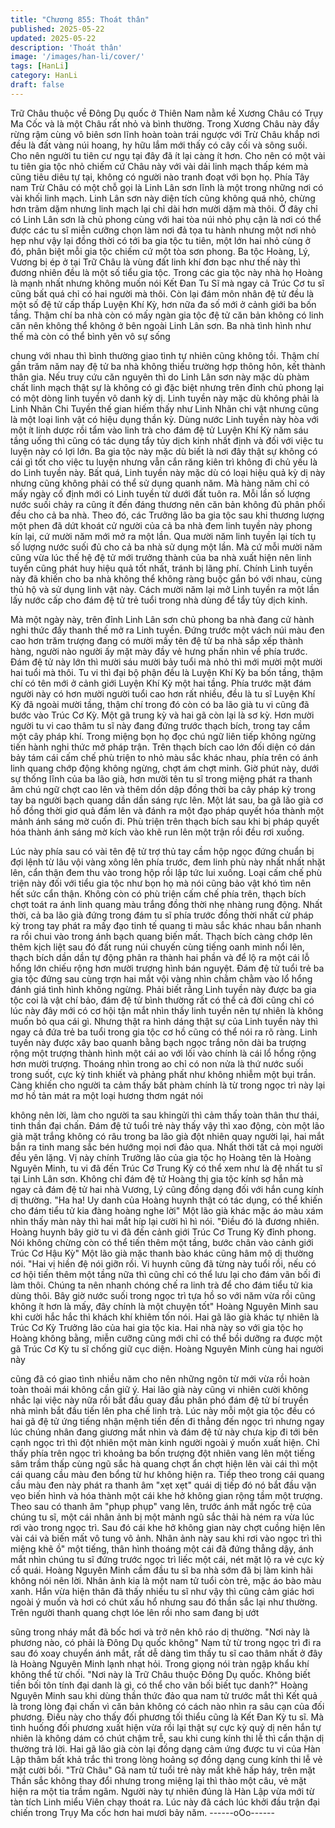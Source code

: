 ```yaml
---
title: "Chương 855: Thoát thân"
published: 2025-05-22
updated: 2025-05-22
description: 'Thoát thân'
image: '/images/han-li/cover/'
tags: [HanLi]
category: HanLi
draft: false
---
```


Trữ Châu thuộc về Đông Dụ quốc ở Thiên Nam nằm kề Xương
Châu có Trụy Ma Cốc và là một Châu rất nhỏ và bình thường.
Trong Xương Châu này đầy rừng rậm cùng vô biên sơn lĩnh hoàn
toàn trái ngược với Trừ Châu khắp nơi đều là đất vàng núi hoang,
hy hữu lắm mới thấy có cây cối và sông suối. Cho nên người tu
tiên cư ngụ tại đây đã ít lại càng ít hơn. Cho nên có một vài tu tiên
gia tộc nhỏ chiếm cứ Châu này với vài dải linh mạch thấp kém mà
cũng tiêu diêu tự tại, không có người nào tranh đoạt với bọn họ.
Phía Tây nam Trừ Châu có một chỗ gọi là Linh Lân sơn lĩnh là
một trong những nơi có vài khối linh mạch.
Linh Lân sơn này diện tích cũng không quá nhỏ, chừng hơn trãm
dặm nhưng linh mạch lại chỉ dài hơn mười dặm mà thôi.
Ở đây chỉ có Linh Lân sơn là chủ phong cùng với hai tòa núi nhỏ
phụ cận là nơi có thể được các tu sĩ miễn cưỡng chọn làm nơi đả
tọa tu hành nhưng một nơi nhỏ hẹp như vậy lại đồng thời có tới
ba gia tộc tu tiên, một lớn hai nhỏ cùng ở đó, phân biệt mỗi gia tộc
chiếm cứ một tòa sơn phong.
Ba tộc Hoàng, Lý, Vương bị ép ở tại Trữ Châu là vùng đất linh khí
đơn bạc như thế này thì đương nhiên đều là một số tiểu gia tộc.
Trong các gia tộc này nhà họ Hoàng là mạnh nhất nhưng không
muốn nói Kết Đan Tu Sĩ mà ngay cả Trúc Cơ tu sĩ cũng bất quá
chỉ có hai người mà thôi. Còn lại đám môn nhân đệ tử đều là một
số đệ tử cấp thấp Luyện Khí Kỳ, hơn nữa đa số mới ở cảnh giới
ba bốn tầng. Thậm chí ba nhà còn có mấy ngàn gia tộc đệ tử căn
bản không có linh căn nên không thể không ở bên ngoài Linh Lân
sơn.
Ba nhà tình hình như thế mà còn có thể bình yên vô sự sống

chung với nhau thì bình thường giao tình tự nhiên cũng không tồi.
Thậm chí gần trăm năm nay đệ tử ba nhà không thiếu trường hợp
thông hôn, kết thành thân gia. Nếu truy cứu căn nguyên thì do
Linh Lân sơn này mặc dù phàm chất linh mạch thật sự là không
có gì đặc biệt nhưng trên đỉnh chủ phong lại có một dòng linh
tuyền vô danh kỳ dị.
Linh tuyền này mặc dù không phải là Linh Nhãn Chi Tuyền thế
gian hiếm thấy như Linh Nhãn chi vật nhưng cũng là một loại linh
vật có hiệu dụng thần kỳ.
Dùng nước Linh tuyền này hòa với một ít linh dược rồi tẩm vào
linh trà cho đám đệ tử Luyện Khí Kỳ năm sáu tầng uống thì cũng
có tác dụng tẩy tủy dịch kinh nhất định và đối với việc tu luyện này
có lợi lớn. Ba gia tộc này mặc dù biết là nơi đây thật sự không có
cái gì tốt cho việc tu luyện nhưng vẫn cắn răng kiên trì không đi
chủ yếu là do Linh tuyền này.
Bất quá, Linh tuyền này mặc dù có loại hiệu quả kỳ dị này nhưng
cũng không phải có thể sử dụng quanh năm.
Mà hàng năm chỉ có mấy ngày cố định mới có Linh tuyền từ dưới
đất tuôn ra. Mỗi lần số lượng nước suối chảy ra cũng ít đến đáng
thương nên căn bản không đủ phân phối đều cho cả ba nhà.
Theo đó, các Trưởng lão ba gia tộc sau khi thương lượng một
phen đã dứt khoát cử người của cả ba nhà đem linh tuyền này
phong kín lại, cứ mười năm mới mở ra một lần.
Qua mười năm linh tuyền lại tích tụ số lượng nước suối đủ cho cả
ba nhà sử dụng một lần. Mà cứ mỗi mười năm cũng vừa lúc thế
hệ đệ tử mới trưởng thành của ba nhà xuất hiện nên linh tuyền
cũng phát huy hiệu quả tốt nhất, tránh bị lãng phí.
Chính Linh tuyền này đã khiến cho ba nhà không thể không ràng
buộc gắn bó với nhau, cùng thủ hộ và sử dụng linh vật này. Cách
mười năm lại mở Linh tuyền ra một lần lấy nước cấp cho đám đệ
tử trẻ tuổi trong nhà dùng để tẩy tủy dịch kinh.

Mà một ngày này, trên đỉnh Linh Lân sơn chủ phong ba nhà đang
cử hành nghi thức đầy thanh thế mở ra Linh tuyền.
Đứng trước một vách núi màu đen cao hơn trăm trượng đang có
mười mấy tên đệ tử ba nhà sắp xếp thành hàng, người nào người
ấy mặt mày đầy vẻ hưng phấn nhìn về phía trước.
Đám đệ tử này lớn thì mười sáu mười bảy tuổi mà nhỏ thì mới
mười một mười hai tuổi mà thôi.
Tu vi thì đại bộ phận đều là Luyện Khí Kỳ ba bốn tầng, thậm chí
có tên mới ở cảnh giới Luyện Khí Kỳ một hai tầng.
Phía trước mặt đám người này có hơn mười người tuổi cao hơn
rất nhiều, đều là tu sĩ Luyện Khí Kỳ đã ngoài mười tầng, thậm chí
trong đó còn có ba lão già tu vi cũng đã bước vào Trúc Cơ Kỳ.
Một gã trung kỳ và hai gã còn lại là sơ kỳ.
Hơn mười người tu vi cao thâm tu sĩ này đang đứng trước thạch
bích, trong tay cầm một cây pháp khí.
Trong miệng bọn họ đọc chú ngữ liên tiếp không ngừng tiến hành
nghi thức mở pháp trận.
Trên thạch bích cao lớn đối diện có dán bảy tám cái cấm chế phù
triện to nhỏ màu sắc khác nhau, phía trên có ánh linh quang chớp
động không ngừng, chợt ám chợt minh.
Giờ phút này, dưới sự thống lĩnh của ba lão già, hơn mười tên tu
sĩ trong miệng phát ra thanh âm chú ngữ chợt cao lên và thêm
dồn dập đồng thời ba cây pháp kỳ trong tay ba người bạch quang
dần dần sáng rực lên.
Một lát sau, ba gã lão già cơ hồ đồng thời giơ quả đấm lên và
đánh ra một đạo pháp quyết hóa thành một mảnh ánh sáng mờ
cuốn đi.
Phù triện trên thạch bích sau khi bị pháp quyết hóa thành ánh
sáng mờ kích vào khẽ run lên một trận rồi đều rơi xuống.

Lúc này phía sau có vài tên đệ tử trợ thủ tay cầm hộp ngọc đứng
chuẩn bị đợi lệnh từ lâu vội vàng xông lên phía trước, đem linh
phù này nhất nhất nhặt lên, cẩn thận đem thu vào trong hộp rồi
lập tức lui xuống.
Loại cấm chế phù triện này đối với tiểu gia tộc như bọn họ mà nói
cũng bảo vật khó tìm nên hết sức cẩn thận.
Không còn có phù triện cấm chế phía trên, thạch bích chợt toát ra
ánh linh quang màu trắng đồng thời nhẹ nhàng rung động.
Nhất thời, cả ba lão già đứng trong đám tu sĩ phía trước đồng thời
nhất cử pháp kỳ trong tay phát ra mấy đạo tinh tế quang ti màu
sắc khác nhau bắn nhanh ra rồi chui vào trong ánh bạch quang
biến mất.
Thạch bích càng chớp lên thêm kịch liệt sau đó đất rung núi
chuyến cùng tiếng oanh minh nổi lên, thạch bích dần dần tự động
phân ra thành hai phần và để lộ ra một cái lỗ hổng lớn chiếu rộng
hơn mười trượng hình bán nguyệt.
Đám đệ tử tuổi trẻ ba gia tộc đứng sau cùng trợn hai mắt vội vàng
nhìn chằm chằm vào lổ hổng đánh giá tình hình không ngừng.
Phải biết rằng Linh tuyền này được ba gia tộc coi là vật chí bảo,
đám đệ tử bình thường rất có thể cả đời cũng chỉ có lúc này đây
mới có cơ hội tận mắt nhìn thấy linh tuyền nên tự nhiên là không
muốn bỏ qua cái gì. Nhưng thật ra hình dáng thật sự của Linh
tuyền này thì ngay cả đứa trẻ ba tuổi trong gia tộc cơ hồ cũng có
thể nói ra rõ ràng.
Linh tuyền này được xây bao quanh bằng bạch ngọc trắng nõn
dài ba trượng rộng một trượng thành hình một cái ao với lối vào
chính là cái lổ hổng rộng hơn mười trượng.
Thoáng nhìn trong ao chỉ có non nửa là thứ nước suối trong suốt,
cực kỳ tinh khiết và phảng phất như không nhiễm một bụi trần.
Càng khiến cho người ta cảm thấy bất phàm chính là từ trong
ngọc trì này lại mơ hồ tản mát ra một loại hương thơm ngát nói

không nên lời, làm cho người ta sau khingửi thì cảm thấy toàn
thân thư thái, tinh thần đại chấn.
Đám đệ tử tuổi trẻ này thấy vậy thì xao động, còn một lão già mặt
trắng không có râu trong ba lão già đột nhiên quay người lại, hai
mắt bắn ra tinh mang sắc bén hướng mọi nơi đảo qua.
Nhất thời tất cả mọi người đều yên lặng.
Vị này chính Trưởng lão của gia tộc họ Hoàng tên là Hoàng
Nguyên Minh, tu vi đã đến Trúc Cơ Trung Kỳ có thể xem như là
đệ nhất tu sĩ tại Linh Lân sơn.
Không chỉ đám đệ tử Hoàng thị gia tộc kính sợ hắn mà ngay cả
đám đệ tử hai nhà Vương, Lý cũng đồng dạng đối với hắn cung
kính dị thường.
"Ha ha! Uy danh của Hoàng huynh thật có tác dụng, có thể khiến
cho đám tiểu tử kia đàng hoàng nghe lời" Một lão già khác mặc áo
màu xám nhìn thấy màn này thì hai mắt híp lại cười hì hì nói.
"Điều đó là đương nhiên. Hoàng huynh bây giờ tu vi đã đến cảnh
giới Trúc Cơ Trung Kỳ đỉnh phong. Nói không chừng còn có thể
tiến thêm một tầng, bước chân vào cảnh giới Trúc Cơ Hậu Kỳ"
Một lão già mặc thanh bào khác cũng hâm mộ dị thường nói.
"Hai vị hiền đệ nói giỡn rồi. Vi huynh cũng đã từng này tuổi rồi,
nếu có cơ hội tiến thêm một tầng nữa thì cũng chỉ có thể lưu lại
cho đám vãn bối đi làm thôi. Chúng ta nên nhanh chóng chế ra
linh trà để cho đám tiểu tử kia dùng thôi. Bây giờ nước suối trong
ngọc trì tựa hồ so với năm vừa rồi cũng không ít hơn là mấy, đây
chính là một chuyện tốt" Hoàng Nguyên Minh sau khi cười hắc
hắc thì khách khí khiêm tốn nói.
Hai gã lão già khác tự nhiên là Trúc Cơ Kỳ Trưởng lão của hai gia
tộc kia.
Hai nhà này so với gia tộc họ Hoàng không bằng, miễn cưỡng
cũng mới chỉ có thể bồi dưỡng ra được một gã Trúc Cơ Kỳ tu sĩ
chống giữ cục diện. Hoàng Nguyên Minh cùng hai người này

cũng đã có giao tình nhiều năm cho nên những ngôn từ mới vừa
rồi hoàn toàn thoải mái không cần giữ ý.
Hai lão già này cũng vi nhiên cười không nhắc lại việc này nữa rồi
bắt đầu quay đầu phân phó đám đệ tử bí truyền nhà mình bắt đầu
tiến lên pha chế linh trà.
Lúc này mỗi một gia tộc đều có hai gã đệ tử ứng tiếng nhận mệnh
tiến đến đi thẳng đến ngọc trì nhưng ngay lúc chúng nhân đang
giương mắt nhìn và đám đệ tử này chưa kịp đi tới bên cạnh ngọc
trì thì đột nhiên một màn kinh người ngoài ý muốn xuất hiện.
Chỉ thấy phía trên ngọc trì khoảng ba bốn trượng đột nhiên vang
lên một tiếng sâm trầm thấp cùng ngũ sắc hà quang chợt ẩn chợt
hiện lên vài cái thì một cái quang cầu màu đen bổng từ hư không
hiện ra.
Tiếp theo trong cái quang cầu màu đen này phát ra thanh âm "xẹt
xẹt" quái dị tiếp đó nó bắt đầu vặn vẹo biến hình và hóa thành một
cái khe hở không gian rộng tầm một trượng.
Theo sau có thanh âm "phụp phụp" vang lên, trước ánh mắt ngốc
trệ của chúng tu sĩ, một cái nhân ảnh bị một mảnh ngũ sắc thải hà
ném ra vừa lúc rơi vào trong ngọc trì. Sau đó cái khe hở không
gian này chợt cuồng hiện lên vài cái và biến mất vô tung vô ảnh.
Nhân ảnh này sau khi rơi vào ngọc trì thì miệng khẽ ồ" một tiếng,
thân hình thoáng một cái đã đứng thẳng dậy, ánh mắt nhìn chúng
tu sĩ đứng trước ngọc trì liếc một cái, nét mặt lộ ra vẻ cực kỳ cổ
quái.
Hoàng Nguyên Minh cầm đầu tu sĩ ba nhà sớm đã bị làm kinh hãi
không nói nên lời.
Nhân ảnh kia là một nam tử tuổi còn trẻ, mặc áo bào màu xanh.
Hắn vừa hiện thân đã thấy nhiều tu sĩ như vậy thì cũng cảm giác
hơi ngoài ý muốn và hơi có chút xấu hổ nhưng sau đó thần sắc lại
như thường.
Trên người thanh quang chợt lóe lên rồi nho sam đang bị ướt

sũng trong nháy mắt đã bốc hơi và trở nên khô ráo dị thường.
"Nơi này là phương nào, có phải là Đông Dụ quốc không" Nam tử
từ trong ngọc trì đi ra sau đó xoay chuyển ánh mắt, rất dễ dàng
tìm thấy tu sĩ cao thâm nhất ở đây là Hoàng Nguyên Minh lạnh
nhạt hỏi. Trong giọng nói tràn ngập khẩu khí không thể từ chối.
"Nơi này là Trữ Châu thuộc Đông Dụ quốc. Không biết tiền bối tôn
tính đại danh là gì, có thể cho vãn bối biết tục danh?" Hoàng
Nguyên Minh sau khi dùng thần thức đảo qua nam tử trước mắt
thì Kết quả là trong lòng đại chấn vì căn bản không có cách nào
nhìn ra sâu cạn của đối phương. Điều này cho thấy đối phương tối
thiểu cũng là Kết Đan Kỳ tu sĩ. Mà tình huống đối phương xuất
hiện vừa rồi lại thật sự cực kỳ quỷ dị nên hắn tự nhiên là không
dám có chút chậm trễ, sau khi cung kính thi lễ thì cẩn thận dị
thường trả lời.
Hai gã lão già còn lại đồng dạng cảm ứng được tu vi của Hàn Lập
thâm bất khả trắc thì trong lòng hoảng sợ đồng dạng cung kính thi
lễ vẻ mặt cười bồi.
"Trữ Châu" Gã nam tử tuổi trẻ này mắt khẽ hấp háy, trên mặt
Thần sắc không thay đổi nhưng trong miệng lại thì thào một câu,
vẻ mặt hiện ra một tia trầm ngâm.
Người này tự nhiên đúng là Hàn Lập vừa mới từ tàn tích Linh
miểu Viên chạy thoát ra. Lúc này đã cách lúc khởi đầu trận đại
chiến trong Trụy Ma cốc hơn hai mươi bảy năm.
------oOo------
